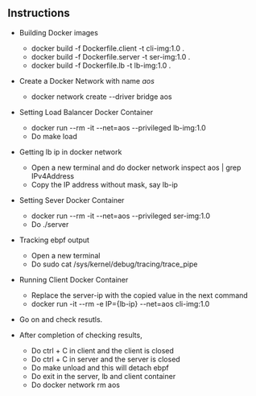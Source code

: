 ## Instructions
- Building Docker images
    - docker build -f Dockerfile.client -t cli-img:1.0 .
    - docker build -f Dockerfile.server -t ser-img:1.0 .
    - docker build -f Dockerfile.lb -t lb-img:1.0 .

- Create a Docker Network with name *aos*
    - docker network create --driver bridge aos

- Setting Load Balancer Docker Container
    - docker run --rm -it --net=aos --privileged lb-img:1.0
    - Do make load

- Getting lb ip in docker network
    - Open a new terminal and do docker network inspect aos | grep IPv4Address
    - Copy the IP address without mask, say lb-ip

- Setting Sever Docker Container
    - docker run --rm -it --net=aos --privileged ser-img:1.0
    - Do ./server

- Tracking ebpf output
    - Open a new terminal
    - Do sudo cat /sys/kernel/debug/tracing/trace_pipe

- Running Client Docker Container
    - Replace the server-ip with the copied value in the next command
    - docker run -it --rm -e IP={lb-ip} --net=aos cli-img:1.0

- Go on and check resutls.

- After completion of checking results,
    - Do ctrl + C in client and the client is closed
    - Do ctrl + C in server and the server is closed
    - Do make unload and this will detach ebpf
    - Do exit in the server, lb and client container
    - Do docker network rm aos
